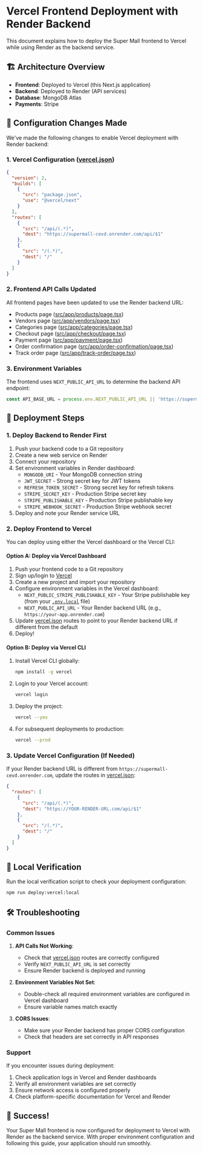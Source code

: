# Vercel Frontend Deployment with Render Backend

This document explains how to deploy the Super Mall frontend to Vercel while using Render as the backend service.

## 🏗️ Architecture Overview

- **Frontend**: Deployed to Vercel (this Next.js application)
- **Backend**: Deployed to Render (API services)
- **Database**: MongoDB Atlas
- **Payments**: Stripe

## 📁 Configuration Changes Made

We've made the following changes to enable Vercel deployment with Render backend:

### 1. Vercel Configuration ([vercel.json](vercel.json))

```json
{
  "version": 2,
  "builds": [
    {
      "src": "package.json",
      "use": "@vercel/next"
    }
  ],
  "routes": [
    {
      "src": "/api/(.*)",
      "dest": "https://supermall-cevd.onrender.com/api/$1"
    },
    {
      "src": "/(.*)",
      "dest": "/"
    }
  ]
}
```

### 2. Frontend API Calls Updated

All frontend pages have been updated to use the Render backend URL:

- Products page ([src/app/products/page.tsx](src/app/products/page.tsx))
- Vendors page ([src/app/vendors/page.tsx](src/app/vendors/page.tsx))
- Categories page ([src/app/categories/page.tsx](src/app/categories/page.tsx))
- Checkout page ([src/app/checkout/page.tsx](src/app/checkout/page.tsx))
- Payment page ([src/app/payment/page.tsx](src/app/payment/page.tsx))
- Order confirmation page ([src/app/order-confirmation/page.tsx](src/app/order-confirmation/page.tsx))
- Track order page ([src/app/track-order/page.tsx](src/app/track-order/page.tsx))

### 3. Environment Variables

The frontend uses `NEXT_PUBLIC_API_URL` to determine the backend API endpoint:

```typescript
const API_BASE_URL = process.env.NEXT_PUBLIC_API_URL || 'https://supermall-cevd.onrender.com';
```

## 🚀 Deployment Steps

### 1. Deploy Backend to Render First

1. Push your backend code to a Git repository
2. Create a new web service on Render
3. Connect your repository
4. Set environment variables in Render dashboard:
   - `MONGODB_URI` - Your MongoDB connection string
   - `JWT_SECRET` - Strong secret key for JWT tokens
   - `REFRESH_TOKEN_SECRET` - Strong secret key for refresh tokens
   - `STRIPE_SECRET_KEY` - Production Stripe secret key
   - `STRIPE_PUBLISHABLE_KEY` - Production Stripe publishable key
   - `STRIPE_WEBHOOK_SECRET` - Production Stripe webhook secret
5. Deploy and note your Render service URL

### 2. Deploy Frontend to Vercel

You can deploy using either the Vercel dashboard or the Vercel CLI:

#### Option A: Deploy via Vercel Dashboard

1. Push your frontend code to a Git repository
2. Sign up/login to [Vercel](https://vercel.com)
3. Create a new project and import your repository
4. Configure environment variables in the Vercel dashboard:
   - `NEXT_PUBLIC_STRIPE_PUBLISHABLE_KEY` - Your Stripe publishable key (from your [`.env.local`](.env.local) file)
   - `NEXT_PUBLIC_API_URL` - Your Render backend URL (e.g., `https://your-app.onrender.com`)
5. Update [vercel.json](vercel.json) routes to point to your Render backend URL if different from the default
6. Deploy!

#### Option B: Deploy via Vercel CLI

1. Install Vercel CLI globally:
   ```bash
   npm install -g vercel
   ```

2. Login to your Vercel account:
   ```bash
   vercel login
   ```

3. Deploy the project:
   ```bash
   vercel --yes
   ```

4. For subsequent deployments to production:
   ```bash
   vercel --prod
   ```

### 3. Update Vercel Configuration (If Needed)

If your Render backend URL is different from `https://supermall-cevd.onrender.com`, update the routes in [vercel.json](vercel.json):

```json
{
  "routes": [
    {
      "src": "/api/(.*)",
      "dest": "https://YOUR-RENDER-URL.com/api/$1"
    },
    {
      "src": "/(.*)",
      "dest": "/"
    }
  ]
}
```

## 🧪 Local Verification

Run the local verification script to check your deployment configuration:

```bash
npm run deploy:vercel:local
```

## 🛠️ Troubleshooting

### Common Issues

1. **API Calls Not Working**:
   - Check that [vercel.json](vercel.json) routes are correctly configured
   - Verify `NEXT_PUBLIC_API_URL` is set correctly
   - Ensure Render backend is deployed and running

2. **Environment Variables Not Set**:
   - Double-check all required environment variables are configured in Vercel dashboard
   - Ensure variable names match exactly

3. **CORS Issues**:
   - Make sure your Render backend has proper CORS configuration
   - Check that headers are set correctly in API responses

### Support

If you encounter issues during deployment:
1. Check application logs in Vercel and Render dashboards
2. Verify all environment variables are set correctly
3. Ensure network access is configured properly
4. Check platform-specific documentation for Vercel and Render

## 🎉 Success!

Your Super Mall frontend is now configured for deployment to Vercel with Render as the backend service. With proper environment configuration and following this guide, your application should run smoothly.